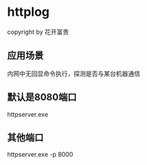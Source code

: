 # httplog
copyright by 花开富贵

## 应用场景
内网中无回显命令执行，探测是否与某台机器通信

## 默认是8080端口
httpserver.exe
## 其他端口
httpserver.exe -p 8000
